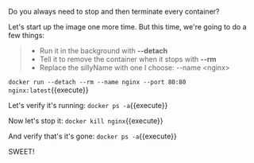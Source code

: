 Do you always need to stop and then terminate every container?

Let's start up the image one more time. But this time, we're going to do a few things:

> - Run it in the background with **--detach**
> - Tell it to remove the container when it stops with **--rm**
> - Replace the sillyName with one I choose: --name &lt;nginx&gt;

`docker run --detach --rm --name nginx --port 80:80 nginx:latest`{{execute}}

Let's verify it's running: `docker ps -a`{{execute}}

Now let's stop it: `docker kill nginx`{{execute}}

And verify that's it's gone: `docker ps -a`{{execute}}

SWEET!
